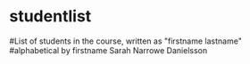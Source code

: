 # studentlist
#List of students in the course, written as "firstname lastname"
#alphabetical by firstname
Sarah Narrowe Danielsson
